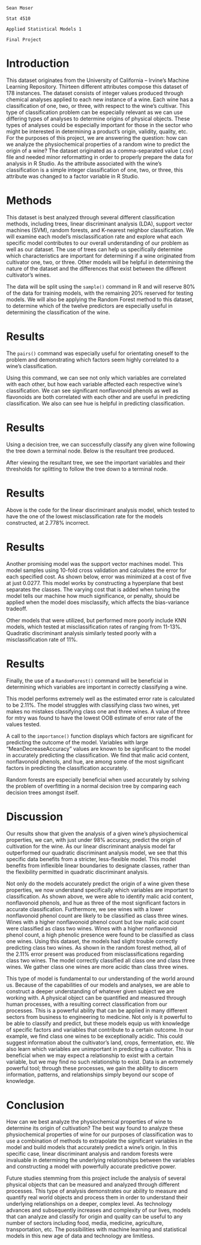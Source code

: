 ```
Sean Moser
```
```
Stat 4510
```
```
Applied Statistical Models 1
```
```
Final Project
```
# Introduction

This dataset originates from the University of California – Irvine’s Machine Learning
Repository. Thirteen different attributes compose this dataset of 178 instances. The dataset
consists of integer values produced through chemical analyses applied to each new instance of a
wine. Each wine has a classification of one, two, or three, with respect to the wine’s cultivar.
This type of classification problem can be especially relevant as we can use differing types of
analyses to determine origins of physical objects. These types of analyses could be especially
important for those in the sector who might be interested in determining a product’s origin,
validity, quality, etc. For the purposes of this project, we are answering the question: how can we
analyze the physiochemical properties of a random wine to predict the origin of a wine? The
dataset originated as a comma-separated value (.csv) file and needed minor reformatting in order
to properly prepare the data for analysis in R Studio. As the attribute associated with the wine’s
classification is a simple integer classification of one, two, or three, this attribute was changed to
a factor variable in R Studio.

# Methods

This dataset is best analyzed through several different classification methods, including
trees, linear discriminant analysis (LDA), support vector machines (SVM), random forests, and
K-nearest neighbor classification. We will examine each model’s misclassification rate and
explore what each specific model contributes to our overall understanding of our problem as well
as our dataset. The use of trees can help us specifically determine which characteristics are
important for determining if a wine originated from cultivator one, two, or three. Other models
will be helpful in determining the nature of the dataset and the differences that exist between the
different cultivator’s wines.

The data will be split using the `sample()` command in R and will reserve 80% of the
data for training models, with the remaining 20% reserved for testing models. We will also be
applying the Random Forest method to this dataset, to determine which of the twelve predictors
are especially useful in determining the classification of the wine.


# Results

The `pairs()` command was especially useful for orientating oneself to the problem and
demonstrating which factors seem highly correlated to a wine’s classification.

Using this command, we can see not only which variables are correlated with each other,
but how each variable affected each respective wine’s classification. We can see significant
nonflavonoid phenols as well as flavonoids are both correlated with each other and are useful in
predicting classification. We also can see hue is helpful in predicting classification.


# Results

Using a decision tree, we can successfully classify any given wine following the tree
down a terminal node. Below is the resultant tree produced.

After viewing the resultant tree, we see the important variables and their thresholds for
splitting to follow the tree down to a terminal node.


# Results

Above is the code for the linear discriminant analysis model, which tested to have the one
of the lowest misclassification rate for the models constructed, at 2.778% incorrect.


# Results

Another promising model was the support vector machines model. This model samples
using 10-fold cross validation and calculates the error for each specified cost. As shown below,
error was minimized at a cost of five at just 0.0277. This model works by constructing a
hyperplane that best separates the classes. The varying cost that is added when tuning the model
tells our machine how much significance, or penalty, should be applied when the model does
misclassify, which affects the bias-variance tradeoff.

Other models that were utilized, but performed more poorly include KNN models, which
tested at misclassification rates of ranging from 11-13%. Quadratic discriminant analysis
similarly tested poorly with a misclassification rate of 11%.


# Results

Finally, the use of a `RandomForest()` command will be beneficial in determining which
variables are important in correctly classifying a wine.

This model performs extremely well as the estimated error rate is calculated to be 2.11%.
The model struggles with classifying class two wines, yet makes no mistakes classifying class
one and three wines. A value of three for mtry was found to have the lowest OOB estimate of
error rate of the values tested.

A call to the `importance()` function displays which factors are significant for predicting
the outcome of the model. Variables with large “MeanDecreaseAccuracy” values are known to
be significant to the model in accurately predicting the classification. We find that malic acid
content, nonflavonoid phenols, and hue, are among some of the most significant factors in
predicting the classification accurately.

Random forests are especially beneficial when used accurately by solving the problem of
overfitting in a normal decision tree by comparing each decision trees amongst itself.


# Discussion

Our results show that given the analysis of a given wine’s physiochemical properties, we
can, with just under 98% accuracy, predict the origin of cultivation for the wine. As our linear
discriminant analysis model far outperformed our quadratic discriminant analysis model, we see
that this specific data benefits from a stricter, less-flexible model. This model benefits from
inflexible linear boundaries to designate classes, rather than the flexibility permitted in quadratic
discriminant analysis.

Not only do the models accurately predict the origin of a wine given these properties, we
now understand specifically which variables are important to classification. As shown above, we
were able to identify malic acid content, nonflavonoid phenols, and hue as three of the most
significant factors in accurate classification. Furthermore, we see wines with a lower
nonflavonoid phenol count are likely to be classified as class three wines. Wines with a higher
nonflavonoid phenol count but low malic acid count were classified as class two wines. Wines
with a higher nonflavonoid phenol count, a high phenolic presence were found to be classified as
class one wines. Using this dataset, the models had slight trouble correctly predicting class two
wines. As shown in the random forest method, all of the 2.11% error present was produced from
misclassifications regarding class two wines. The model correctly classified all class one and
class three wines. We gather class one wines are more acidic than class three wines.

This type of model is fundamental to our understanding of the world around us. Because
of the capabilities of our models and analyses, we are able to construct a deeper understanding of
whatever given subject we are working with. A physical object can be quantified and measured
through human processes, with a resulting correct classification from our processes. This is a
powerful ability that can be applied in many different sectors from business to engineering to
medicine. Not only is it powerful to be able to classify and predict, but these models equip us
with knowledge of specific factors and variables that contribute to a certain outcome. In our
example, we find class one wines to be exceptionally acidic. This could suggest information
about the cultivator’s land, crops, fermentation, etc. We also learn which variables are
unimportant in predicting a cultivator. This is beneficial when we may expect a relationship to
exist with a certain variable, but we may find no such relationship to exist. Data is an extremely
powerful tool; through these processes, we gain the ability to discern information, patterns, and
relationships simply beyond our scope of knowledge.


# Conclusion

How can we best analyze the physiochemical properties of wine to determine its origin of
cultivation? The best way found to analyze these physiochemical properties of wine for our
purposes of classification was to use a combination of methods to extrapolate the significant
variables in the model and build models that accurately predict a wine’s origin. In this specific
case, linear discriminant analysis and random forests were invaluable in determining the
underlying relationships between the variables and constructing a model with powerfully
accurate predictive power.

Future studies stemming from this project include the analysis of several physical objects
that can be measured and analyzed through different processes. This type of analysis
demonstrates our ability to measure and quantify real world objects and process them in order to
understand their underlying relationships on a deeper, complex level. As technology advances
and subsequently increases and complexity of our lives, models that can analyze and classify for
origin and quality can be useful to any number of sectors including food, media, medicine,
agriculture, transportation, etc. The possibilities with machine learning and statistical models in
this new age of data and technology are limitless.
